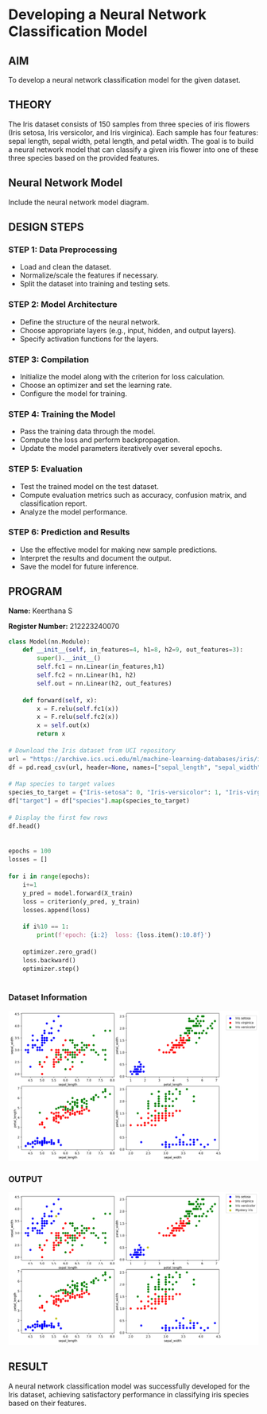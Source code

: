 # Developing a Neural Network Classification Model

## AIM
To develop a neural network classification model for the given dataset.

## THEORY
The Iris dataset consists of 150 samples from three species of iris flowers (Iris setosa, Iris versicolor, and Iris virginica). Each sample has four features: sepal length, sepal width, petal length, and petal width. The goal is to build a neural network model that can classify a given iris flower into one of these three species based on the provided features.

## Neural Network Model
Include the neural network model diagram.

## DESIGN STEPS

### STEP 1: Data Preprocessing
- Load and clean the dataset.
- Normalize/scale the features if necessary.
- Split the dataset into training and testing sets.

### STEP 2: Model Architecture
- Define the structure of the neural network.
- Choose appropriate layers (e.g., input, hidden, and output layers).
- Specify activation functions for the layers.

### STEP 3: Compilation
- Initialize the model along with the criterion for loss calculation.
- Choose an optimizer and set the learning rate.
- Configure the model for training.

### STEP 4: Training the Model
- Pass the training data through the model.
- Compute the loss and perform backpropagation.
- Update the model parameters iteratively over several epochs.

### STEP 5: Evaluation
- Test the trained model on the test dataset.
- Compute evaluation metrics such as accuracy, confusion matrix, and classification report.
- Analyze the model performance.

### STEP 6: Prediction and Results
- Use the effective model for making new sample predictions.
- Interpret the results and document the output.
- Save the model for future inference.


## PROGRAM

**Name:** Keerthana S

**Register Number:** 212223240070

```py
class Model(nn.Module):
    def __init__(self, in_features=4, h1=8, h2=9, out_features=3):
        super().__init__()
        self.fc1 = nn.Linear(in_features,h1)
        self.fc2 = nn.Linear(h1, h2)
        self.out = nn.Linear(h2, out_features)

    def forward(self, x):
        x = F.relu(self.fc1(x))
        x = F.relu(self.fc2(x))
        x = self.out(x)
        return x

# Download the Iris dataset from UCI repository
url = "https://archive.ics.uci.edu/ml/machine-learning-databases/iris/iris.data"
df = pd.read_csv(url, header=None, names=["sepal_length", "sepal_width", "petal_length", "petal_width", "species"])

# Map species to target values
species_to_target = {"Iris-setosa": 0, "Iris-versicolor": 1, "Iris-virginica": 2}
df["target"] = df["species"].map(species_to_target)

# Display the first few rows
df.head()


epochs = 100
losses = []

for i in range(epochs):
    i+=1
    y_pred = model.forward(X_train)
    loss = criterion(y_pred, y_train)
    losses.append(loss)

    if i%10 == 1:
        print(f'epoch: {i:2}  loss: {loss.item():10.8f}')

    optimizer.zero_grad()
    loss.backward()
    optimizer.step()



```

### Dataset Information

![alt text](iris_dataset.png)

### OUTPUT

![alt text](iris_dataset_with_mystery.png)




## RESULT
A neural network classification model was successfully developed for the Iris dataset, achieving satisfactory performance in classifying iris species based on their features.
